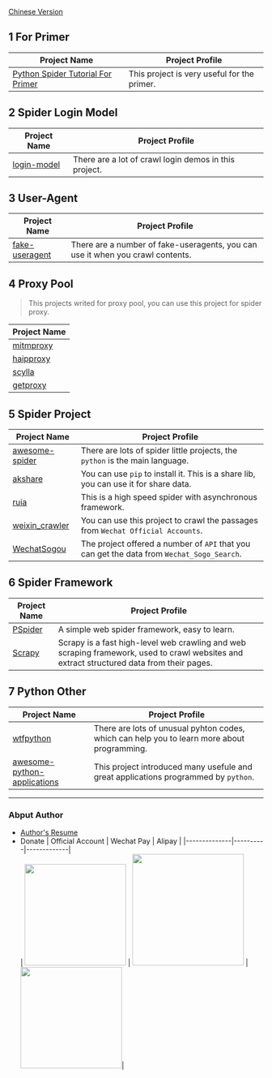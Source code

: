 [Chinese Version](README.MD)   
## 1 For Primer
|     Project Name          |             Project Profile                |
| -------------------- | ----------------------------------- |
| [Python Spider Tutorial For Primer](https://github.com/lining0806/PythonSpiderNotes)| This project is very useful for the primer. |
## 2 Spider Login Model
|     Project Name          |             Project Profile                |
| -------------------- | ----------------------------------- |
| [login-model](https://github.com/crazyjums/awesome-python-login-model)| There are a lot of crawl login demos in this project. |
## 3 User-Agent
|     Project Name          |             Project Profile                |
| -------------------- | ----------------------------------- |
| [fake-useragent](https://github.com/crazyjums/fake-useragent)| There are a number of fake-useragents, you can use it when you crawl contents. |

## 4 Proxy Pool
>This projects writed for proxy pool, you can use this project for spider proxy.

|     Project Name     |  
| -------------------- | 
| [mitmproxy](https://github.com/crazyjums/mitmproxy)|  
| [haipproxy](https://github.com/crazyjums/haipproxy)     |
|[scylla](https://github.com/crazyjums/scylla) | 
|[getproxy](https://github.com/crazyjums/getproxy)| 



## 5 Spider Project
|     Project Name          |             Project Profile                |
| -------------------- | ----------------------------------- |
| [awesome-spider](https://github.com/facert/awesome-spider)  | There are lots of spider little projects, the `python` is the main language. |
| [akshare](https://github.com/crazyjums/akshare)     |You can use `pip` to install it. This is a share lib, you can use it for share data. |
| [ruia](https://github.com/crazyjums/ruia)     | This is a high speed spider with asynchronous framework. |
| [weixin_crawler](https://github.com/crazyjums/weixin_crawler)     | You can use this project to crawl the passages from `Wechat Official Accounts`. |
| [WechatSogou](https://github.com/crazyjums/WechatSogou)| The project offered a number of `API` that you can get the data from `Wechat_Sogo_Search`.  |


## 6 Spider Framework
|     Project Name          |             Project Profile                |
| -------------------- | ----------------------------------- |
| [PSpider](https://github.com/xianhu/PSpider) | A simple web spider framework, easy to learn. |
| [Scrapy](https://github.com/scrapy/scrapy)     |Scrapy is a fast high-level web crawling and web scraping framework, used to crawl websites and extract structured data from their pages. |

## 7 Python Other
|     Project Name          |             Project Profile                |
| ----------------- | ------------------------------- |
| [wtfpython](https://github.com/crazyjums/wtfpython) | There are lots of unusual pyhton codes, which can help you  to learn more about programming. |
| [awesome-python-applications](https://github.com/crazyjums/awesome-python-applications)     | This project introduced many usefule and great applications programmed by `python`.           |




---
### Abput Author
- [Author's Resume](https://jums.club/about)   
- Donate
|  Official Account   | Wechat Pay  |  Alipay |
|--------------|----------|-------------|  
| <img src="https://cdn.jsdelivr.net/gh/crazyjums/crazyjums.github.io@master/images/wechataccount.jpg" width="200px" height="200px"/>  | <img src="https://cdn.jsdelivr.net/gh/crazyjums/crazyjums.github.io@master/images/wechatpay.jpg" width="220px" height="220px"/> | <img src="https://cdn.jsdelivr.net/gh/crazyjums/crazyjums.github.io@master/images/alipay.jpg" width="200px" height="200px"/>|
